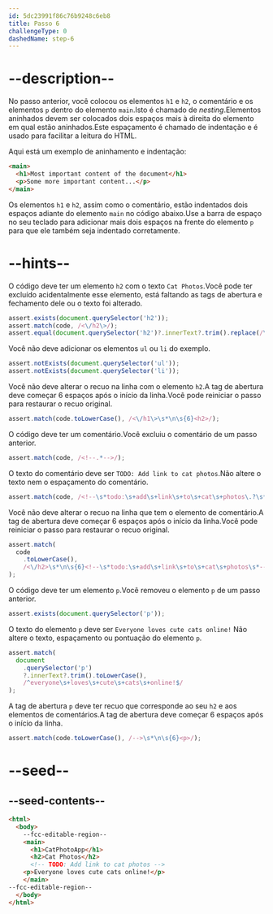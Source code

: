```yaml
---
id: 5dc23991f86c76b9248c6eb8
title: Passo 6
challengeType: 0
dashedName: step-6
---
```


# --description--

No passo anterior, você colocou os elementos `h1` e `h2`, o comentário e os elementos `p` dentro do elemento `main`.Isto é chamado de *nesting*.Elementos aninhados devem ser colocados dois espaços mais à direita do elemento em qual estão aninhados.Este espaçamento é chamado de indentação e é usado para facilitar a leitura do HTML.

Aqui está um exemplo de aninhamento e indentação:

```html
<main>
  <h1>Most important content of the document</h1>
  <p>Some more important content...</p>
</main>
```

Os elementos `h1` e `h2`, assim como o comentário, estão indentados dois espaços adiante do elemento `main` no código abaixo.Use a barra de espaço no seu teclado para adicionar mais dois espaços na frente do elemento `p` para que ele também seja indentado corretamente.

# --hints--

O código deve ter um elemento `h2` com o texto `Cat Photos`.Você pode ter excluído acidentalmente esse elemento, está faltando as tags de abertura e fechamento dele ou o texto foi alterado.

```js
assert.exists(document.querySelector('h2'));
assert.match(code, /<\/h2\>/);
assert.equal(document.querySelector('h2')?.innerText?.trim().replace(/\s+/g, ' ').toLowerCase(),'cat photos')
```

Você não deve adicionar os elementos `ul` ou `li` do exemplo.

```js
assert.notExists(document.querySelector('ul'));
assert.notExists(document.querySelector('li'));
```

Você não deve alterar o recuo na linha com o elemento `h2`.A tag de abertura deve começar 6 espaços após o início da linha.Você pode reiniciar o passo para restaurar o recuo original.

```js
assert.match(code.toLowerCase(), /<\/h1\>\s*\n\s{6}<h2>/);
```

O código deve ter um comentário.Você excluiu o comentário de um passo anterior.

```js
assert.match(code, /<!--.*-->/);
```

O texto do comentário deve ser `TODO: Add link to cat photos`.Não altere o texto nem o espaçamento do comentário.

```js
assert.match(code, /<!--\s*todo:\s+add\s+link\s+to\s+cat\s+photos\.?\s*-->/i);
```

Você não deve alterar o recuo na linha que tem o elemento de comentário.A tag de abertura deve começar 6 espaços após o início da linha.Você pode reiniciar o passo para restaurar o recuo original.

```js
assert.match(
  code
    .toLowerCase(),
    /<\/h2>\s*\n\s{6}<!--\s*todo:\s+add\s+link\s+to\s+cat\s+photos\s*-->/
);
```

O código deve ter um elemento `p`.Você removeu o elemento `p` de um passo anterior.

```js
assert.exists(document.querySelector('p'));
```

O texto do elemento `p` deve ser `Everyone loves cute cats online!` Não altere o texto, espaçamento ou pontuação do elemento `p`.

```js
assert.match(
  document
    .querySelector('p')
    ?.innerText?.trim().toLowerCase(),
    /^everyone\s+loves\s+cute\s+cats\s+online!$/
);
```

A tag de abertura `p` deve ter recuo que corresponde ao seu `h2` e aos elementos de comentários.A tag de abertura deve começar 6 espaços após o início da linha.

```js
assert.match(code.toLowerCase(), /-->\s*\n\s{6}<p>/);
```

# --seed--

## --seed-contents--

```html
<html>
  <body>
    --fcc-editable-region--
    <main>
      <h1>CatPhotoApp</h1>
      <h2>Cat Photos</h2>
      <!-- TODO: Add link to cat photos -->
    <p>Everyone loves cute cats online!</p>
    </main>
--fcc-editable-region--
  </body>
</html>
```
